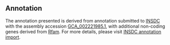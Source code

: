 

Annotation
----------

The annotation presented is derived from annotation submitted to
[INSDC](http://www.insdc.org) with the assembly accession
[GCA\_002221985.1](http://www.ebi.ac.uk/ena/data/view/GCA_002221985.1),
with additional non-coding genes derived from
[Rfam](http://rfam.xfam.org/). For more details, please visit [INSDC
annotation
import](http://ensemblgenomes.org/info/data/insdc_annotation).

